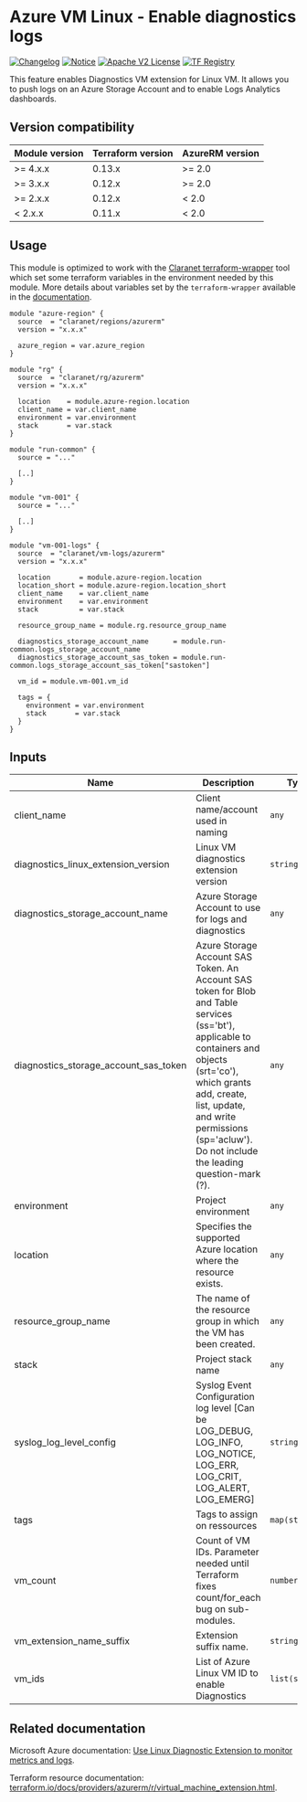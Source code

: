 # Azure VM Linux - Enable diagnostics logs
[![Changelog](https://img.shields.io/badge/changelog-release-green.svg)](CHANGELOG.md) [![Notice](https://img.shields.io/badge/notice-copyright-yellow.svg)](NOTICE) [![Apache V2 License](https://img.shields.io/badge/license-Apache%20V2-orange.svg)](LICENSE) [![TF Registry](https://img.shields.io/badge/terraform-registry-blue.svg)](https://registry.terraform.io/modules/claranet/vm-logs/azurerm/)

This feature enables Diagnostics VM extension for Linux VM.
It allows you to push logs on an Azure Storage Account and to enable Logs Analytics dashboards.

## Version compatibility

| Module version | Terraform version | AzureRM version |
|----------------|-------------------| --------------- |
| >= 4.x.x       | 0.13.x            | >= 2.0          |
| >= 3.x.x       | 0.12.x            | >= 2.0          |
| >= 2.x.x       | 0.12.x            | < 2.0           |
| <  2.x.x       | 0.11.x            | < 2.0           |

## Usage

This module is optimized to work with the [Claranet terraform-wrapper](https://github.com/claranet/terraform-wrapper) tool
which set some terraform variables in the environment needed by this module.
More details about variables set by the `terraform-wrapper` available in the [documentation](https://github.com/claranet/terraform-wrapper#environment).

```hcl
module "azure-region" {
  source  = "claranet/regions/azurerm"
  version = "x.x.x"

  azure_region = var.azure_region
}

module "rg" {
  source  = "claranet/rg/azurerm"
  version = "x.x.x"

  location    = module.azure-region.location
  client_name = var.client_name
  environment = var.environment
  stack       = var.stack
}

module "run-common" {
  source = "..."

  [..]
}

module "vm-001" {
  source = "..."

  [..]
}

module "vm-001-logs" {
  source  = "claranet/vm-logs/azurerm"
  version = "x.x.x"

  location       = module.azure-region.location
  location_short = module.azure-region.location_short
  client_name    = var.client_name
  environment    = var.environment
  stack          = var.stack

  resource_group_name = module.rg.resource_group_name

  diagnostics_storage_account_name      = module.run-common.logs_storage_account_name
  diagnostics_storage_account_sas_token = module.run-common.logs_storage_account_sas_token["sastoken"]

  vm_id = module.vm-001.vm_id

  tags = {
    environment = var.environment
    stack       = var.stack
  }
}
```

## Inputs

| Name | Description | Type | Default | Required |
|------|-------------|------|---------|:--------:|
| client\_name | Client name/account used in naming | `any` | n/a | yes |
| diagnostics\_linux\_extension\_version | Linux VM diagnostics extension version | `string` | `"3.0"` | no |
| diagnostics\_storage\_account\_name | Azure Storage Account to use for logs and diagnostics | `any` | n/a | yes |
| diagnostics\_storage\_account\_sas\_token | Azure Storage Account SAS Token. An Account SAS token for Blob and Table services (ss='bt'), applicable to containers and objects (srt='co'), which grants add, create, list, update, and write permissions (sp='acluw'). Do not include the leading question-mark (?). | `any` | n/a | yes |
| environment | Project environment | `any` | n/a | yes |
| location | Specifies the supported Azure location where the resource exists. | `any` | n/a | yes |
| resource\_group\_name | The name of the resource group in which the VM has been created. | `any` | n/a | yes |
| stack | Project stack name | `any` | n/a | yes |
| syslog\_log\_level\_config | Syslog Event Configuration log level [Can be LOG\_DEBUG, LOG\_INFO, LOG\_NOTICE, LOG\_ERR, LOG\_CRIT, LOG\_ALERT, LOG\_EMERG] | `string` | `"LOG_ERR"` | no |
| tags | Tags to assign on ressources | `map(string)` | `{}` | no |
| vm\_count | Count of VM IDs. Parameter needed until Terraform fixes count/for\_each bug on sub-modules. | `number` | `1` | no |
| vm\_extension\_name\_suffix | Extension suffix name. | `string` | `"linux-diagnostics"` | no |
| vm\_ids | List of Azure Linux VM ID to enable Diagnostics | `list(string)` | n/a | yes |

## Related documentation

Microsoft Azure documentation: [Use Linux Diagnostic Extension to monitor metrics and logs](https://docs.microsoft.com/en-us/azure/virtual-machines/extensions/diagnostics-linux).

Terraform resource documentation: [terraform.io/docs/providers/azurerm/r/virtual_machine_extension.html](https://www.terraform.io/docs/providers/azurerm/r/virtual_machine_extension.html).
